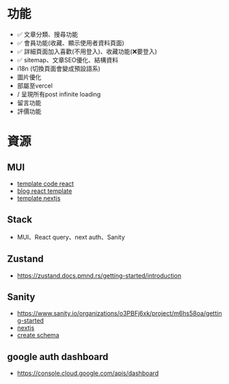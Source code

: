 # 功能

- ✅ 文章分類、搜尋功能
- ✅ 會員功能(收藏、顯示使用者資料頁面)
- ✅ 詳細頁面加入喜歡(不用登入)、收藏功能(❌要登入)
- ✅ sitemap、文章SEO優化、結構資料
- i18n (切換頁面會變成預設語系)
- 圖片優化
- 部屬至vercel
- / 呈現所有post infinite loading
- 留言功能
- 評價功能

# 資源

## MUI

- [template code react](https://github.com/mui/material-ui/tree/v7.3.1/docs/data/material/getting-started/templates/blog/components)
- [blog react template](https://codesandbox.io/embed/qm7xq4?module=/Blog.tsx&fontsize=12)
- [template nextjs](https://github.com/mui/material-ui/blob/master/examples/material-ui-nextjs-ts/src/app/layout.tsx)

## Stack

- MUI、React query、next auth、Sanity

## Zustand

- https://zustand.docs.pmnd.rs/getting-started/introduction

## Sanity

- https://www.sanity.io/organizations/o3PBFj6xk/project/m6hs58oa/getting-started
- [nextjs](https://www.sanity.io/docs/visual-editing/visual-editing-with-next-js-app-router)
- [create schema](https://www.sanity.io/learn/course/day-one-with-sanity-studio/creating-a-schema)

## google auth dashboard

- https://console.cloud.google.com/apis/dashboard
